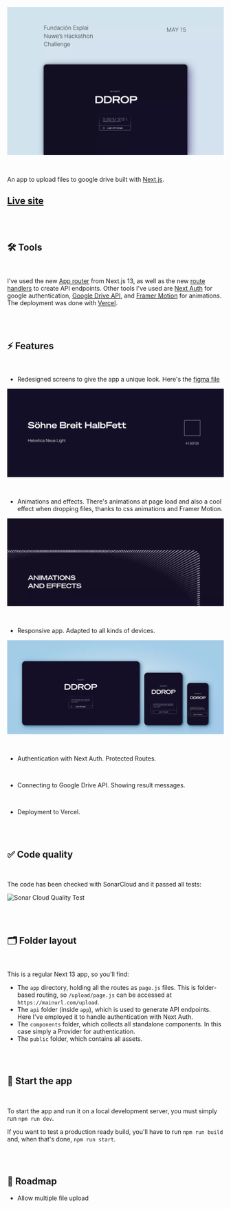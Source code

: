 ![DDROP App](/public/screenshot.webp)

<br/>

An app to upload files to google drive built with [Next.js](https://nextjs.org/).

## [Live site](https://drop-zone-fundacion-esplai.vercel.app/)

<br/><br/>

## 🛠 Tools

<br/>

I've used the new [App router](https://nextjs.org/docs/app/building-your-application/routing) from Next.js 13, as well as the new [route handlers](https://nextjs.org/docs/app/building-your-application/routing/router-handlers) to create API endpoints. Other tools I've used are [Next Auth](https://next-auth.js.org/) for google authentication, [Google Drive API](https://developers.google.com/drive/api/guides/about-sdk), and [Framer Motion](https://www.framer.com/motion/?utm_source=google&utm_medium=adwords&utm_campaign=TW-WW-All-GS-UA-Traffic-20190326-Brand.Bmm_&gad=1&gclid=Cj0KCQjwsIejBhDOARIsANYqkD2_HzOAPDZ4CSmgJ5CL82OktAHY3lZclR1sU3QhpFOXEWKNMLADlfMaAgUnEALw_wcB) for animations. The deployment was done with [Vercel](https://vercel.com).

<br/><br/>

## ⚡️ Features

<br/>

- Redesigned screens to give the app a unique look. Here's the [figma file](<https://www.figma.com/file/oCTf5jFz0F8DZ9zEZqnaBy/Drop-Zone-(Copy)?type=design&node-id=0%3A1&t=X6XI4bPXTW9AfAOZ-1>)

![Animations](/public/design.png)

<br/>

- Animations and effects. There's animations at page load and also a cool effect when dropping files, thanks to css animations and Framer Motion.

![Animations](/public/animations.webp)

<br/>

- Responsive app. Adapted to all kinds of devices.

![Responsive](/public/responsive.webp)

<br/>

- Authentication with Next Auth. Protected Routes.

<br/>

- Connecting to Google Drive API. Showing result messages.

<br/>

- Deployment to Vercel.

<br/><br/>

## ✅ Code quality

<br/>

The code has been checked with SonarCloud and it passed all tests:

![Sonar Cloud Quality Test]()

<br/><br/>

## 🗂 Folder layout

<br/>

This is a regular Next 13 app, so you'll find:

- The `app` directory, holding all the routes as `page.js` files. This is folder-based routing, so `/upload/page.js` can be accessed at `https://mainurl.com/upload`.
- The `api` folder (inside `app`), which is used to generate API endpoints. Here I've employed it to handle authentication with Next Auth.
- The `components` folder, which collects all standalone components. In this case simply a Provider for authentication.
- The `public` folder, which contains all assets.

<br/><br/>

## 🏁 Start the app

<br/>

To start the app and run it on a local development server, you must simply run `npm run dev`.

If you want to test a production ready build, you'll have to run `npm run build` and, when that's done, `npm run start`.

<br/><br/>

## 🚀 Roadmap

- Allow multiple file upload
